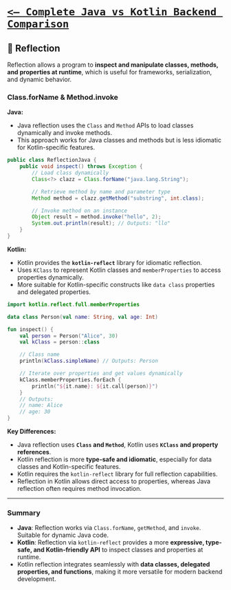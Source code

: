 # [`<— Complete Java vs Kotlin Backend Comparison`](../README.md)

## 🧭 Reflection

Reflection allows a program to **inspect and manipulate classes, methods, and properties at runtime**, which is useful for frameworks, serialization, and dynamic behavior.

### Class.forName & Method.invoke

**Java:**

- Java reflection uses the `Class` and `Method` APIs to load classes dynamically and invoke methods.
- This approach works for Java classes and methods but is less idiomatic for Kotlin-specific features.

```java
public class ReflectionJava {
    public void inspect() throws Exception {
        // Load class dynamically
        Class<?> clazz = Class.forName("java.lang.String");

        // Retrieve method by name and parameter type
        Method method = clazz.getMethod("substring", int.class);

        // Invoke method on an instance
        Object result = method.invoke("hello", 2);
        System.out.println(result); // Outputs: "llo"
    }
}
```

**Kotlin:**

- Kotlin provides the **`kotlin-reflect`** library for idiomatic reflection.
- Uses `KClass` to represent Kotlin classes and `memberProperties` to access properties dynamically.
- More suitable for Kotlin-specific constructs like `data class` properties and delegated properties.

```kotlin
import kotlin.reflect.full.memberProperties

data class Person(val name: String, val age: Int)

fun inspect() {
    val person = Person("Alice", 30)
    val kClass = person::class

    // Class name
    println(kClass.simpleName) // Outputs: Person

    // Iterate over properties and get values dynamically
    kClass.memberProperties.forEach {
        println("${it.name}: ${it.call(person)}")
    }
    // Outputs:
    // name: Alice
    // age: 30
}
```

**Key Differences:**

- Java reflection uses **`Class` and `Method`**, Kotlin uses **`KClass` and property references**.
- Kotlin reflection is more **type-safe and idiomatic**, especially for data classes and Kotlin-specific features.
- Kotlin requires the `kotlin-reflect` library for full reflection capabilities.
- Reflection in Kotlin allows direct access to properties, whereas Java reflection often requires method invocation.

---

### Summary

- **Java**: Reflection works via `Class.forName`, `getMethod`, and `invoke`. Suitable for dynamic Java code.
- **Kotlin**: Reflection via `kotlin-reflect` provides a more **expressive, type-safe, and Kotlin-friendly API** to inspect classes and properties at runtime.
- Kotlin reflection integrates seamlessly with **data classes, delegated properties, and functions**, making it more versatile for modern backend development.
